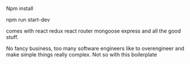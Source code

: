 Npm install

npm run start-dev 

comes with react redux react router mongoose express and all the good stuff.

No fancy business, too many software engineers like to overengineer and make simple things really complex. Not so with this boilerplate
